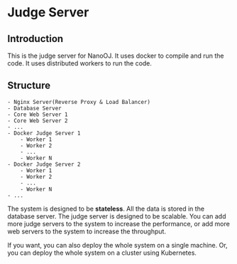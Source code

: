 # Judge Server

## Introduction

This is the judge server for NanoOJ. It uses docker to compile and run the code. It uses distributed workers to run the code.

## Structure

```text
- Nginx Server(Reverse Proxy & Load Balancer)
- Database Server
- Core Web Server 1
- Core Web Server 2
- ...
- Docker Judge Server 1
    - Worker 1
    - Worker 2
    - ...
    - Worker N
- Docker Judge Server 2
    - Worker 1
    - Worker 2
    - ...
    - Worker N
- ...
```

The system is designed to be **stateless**. All the data is stored in the database server. The judge server is designed to be scalable. You can add more judge servers to the system to increase the performance, or add more web servers to the system to increase the throughput.

If you want, you can also deploy the whole system on a single machine. Or, you can deploy the whole system on a cluster using Kubernetes.
